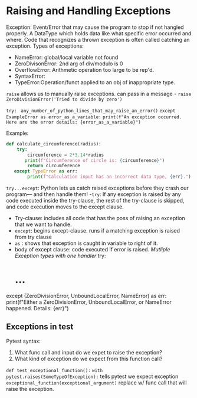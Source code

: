 # Raising and Handling Exceptions
Exception: Event/Error that may cause the program to stop if not hangled properly. A DataType which holds data like what specific error occurred and where.
Code that recognizes a thrown exception is often called catching an exception.
Types of exceptions:
- NameError: global/local variable not found
- ZeroDivisonError: 2nd arg of div/modulo is 0
- OverflowError: Arithmetic operation too large to be rep'd.
- SyntaxError: 
- TypeError:Operation/funct applied to an obj of inappropriate type.
  
`raise` allows us to manually raise exceptions.
can pass in a message - `raise ZeroDivisionError('Tried to divide by zero')`

`try:`
   ` any_number_of_python_lines_that_may_raise_an_error()`
`except ExampleError as error_as_a_variable:`
    `print(f"An exception occurred. Here are the error details: {error_as_a_variable}")`

Example:
```python
def calculate_circumference(radius):
    try:
        circumference = 2*3.14*radius
       print(f"Circumference of circle is: {circumference}")
        return circumference
   except TypeError as err:
        print(f"Calculation input has an incorrect data type, {err}.")
```
 `try...except`: Python lets us catch raised exceptions before they crash our program— and then handle them!
-`try`: If any exception is raised by any code executed inside the try-clause, the rest of the try-clause is skipped, and code execution moves to the except clause.
- Try-clause: includes all code that has the poss of raising an exception that we want to handle. 
- `except`: begins except-clause. runs if a matching exception is raised from try clause
- `as` : shows that exception is caught in variable to right of it. 
- body of except clause: code executed if error is raised. 
*Mutliple Exception types with one handler*
try:
    # ...
except (ZeroDivisionError, UnboundLocalError, NameError) as err:
    print(f"Either a ZeroDivisionError, UnboundLocalError, or NameError happened. Details: {err}")

## Exceptions in test
Pytest syntax:
1. What func call and input do we expet to raise the exception?
2. What kind of exception do we expect from this function call?

`def test_exceptional_function():` 
    `with pytest.raises(SomeTypeOfException):` tells pytest we expect exception
       ` exceptional_function(exceptional_argument)` replace w/ func call that will raise the exception.

